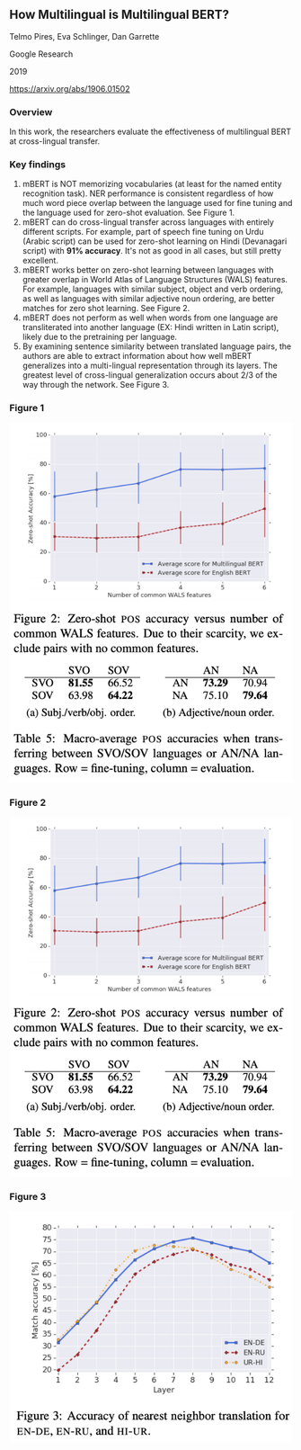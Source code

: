 ## How Multilingual is Multilingual BERT?

Telmo Pires, Eva Schlinger, Dan Garrette

Google Research

2019

https://arxiv.org/abs/1906.01502

### Overview

In this work, the researchers evaluate the effectiveness of multilingual BERT at cross-lingual transfer. 

### Key findings

1. mBERT is NOT memorizing vocabularies (at least for the named entity recognition task). NER performance is consistent regardless of how much word piece overlap between the language used for fine tuning and the language used for zero-shot evaluation. See Figure 1.
2. mBERT can do cross-lingual transfer across languages with entirely different scripts. For example, part of speech fine tuning on Urdu (Arabic script) can be used for zero-shot learning on Hindi (Devanagari script) with **91% accuracy**. It's not as good in all cases, but still pretty excellent.
3. mBERT works better on zero-shot learning between languages with greater overlap in World Atlas of Language Structures (WALS) features. For example, languages with similar subject, object and verb ordering, as well as languages with similar adjective noun ordering, are better matches for zero shot learning. See Figure 2.
4. mBERT does not perform as well when words from one language are transliterated into another language (EX: Hindi written in Latin script), likely due to the pretraining per language.
5. By examining sentence similarity between translated language pairs, the authors are able to extract information about how well mBERT generalizes into a multi-lingual representation through its layers. The greatest level of cross-lingual generalization occurs about 2/3 of the way through the network. See Figure 3.

### Figure 1

![fig 1](Figures/how-multilingual-bert-2.png)

### Figure 2

![fig 2](Figures/how-multilingual-bert-2.png)

### Figure 3

![fig 3](Figures/how-multilingual-bert-3.png)
